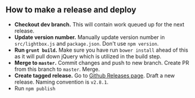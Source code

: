 ## How to make a release and deploy

- **Checkout dev branch.** This will contain work queued up for the next release.
- **Update version number.** Manually update version number in `src/lightbox.js` and `package.json`. Don't use `npm version`.
- **Run `grunt build`.** Make sure you have run `bower install` ahead of this as it will pull down jQuery which is utilized in the build step.
- **Merge to `master`.** Commit changes and push to new branch. Create PR from this branch to `master`. Merge.
- **Create tagged release.** Go to [Github Releases page](https://github.com/lokesh/lightbox2/releases). Draft a new release. Naming convention is `v2.8.1`.
- Run `npm publish`
